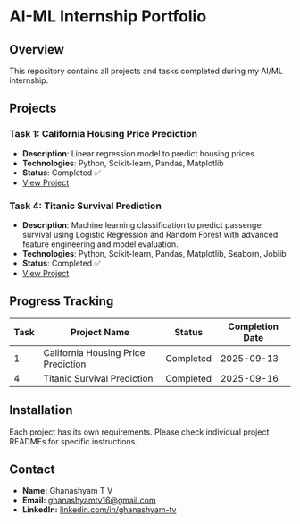 # AI-ML Internship Portfolio

## Overview
This repository contains all projects and tasks completed during my AI/ML internship.

## Projects

### Task 1: California Housing Price Prediction
- **Description**: Linear regression model to predict housing prices
- **Technologies**: Python, Scikit-learn, Pandas, Matplotlib
- **Status**: Completed ✅
- [View Project](./task1-california-housing/README.md)

### Task 4: Titanic Survival Prediction
- **Description**: Machine learning classification to predict passenger survival using Logistic Regression and Random Forest with advanced feature engineering and model evaluation.
- **Technologies**: Python, Scikit-learn, Pandas, Matplotlib, Seaborn, Joblib
- **Status**: Completed ✅
- [View Project](./task4-Predict-Titanic-Survival/README.md)


## Progress Tracking
| Task | Project Name                  | Status    | Completion Date |
|-------|------------------------------|-----------|-----------------|
| 1     | California Housing Price Prediction | Completed | 2025-09-13       |
| 4     | Titanic Survival Prediction         | Completed | 2025-09-16       |

## Installation
Each project has its own requirements. Please check individual project READMEs for specific instructions.

## Contact
- **Name:** Ghanashyam T V  
- **Email:** [ghanashyamtv16@gmail.com](mailto:ghanashyamtv16@gmail.com)  
- **LinkedIn:** [linkedin.com/in/ghanashyam-tv](https://www.linkedin.com/in/ghanashyam-tv)

